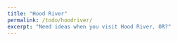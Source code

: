 ```yaml
---
title: "Hood River"
permalink: /todo/hoodriver/
excerpt: "Need ideas when you visit Hood River, OR?"
---
```


